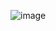 ![image](https://github.com/neneplushie/neneplushie/assets/143755658/6491befd-15f1-49d2-8956-91c99fcdd036)
